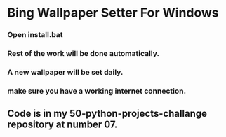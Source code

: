 # Bing Wallpaper Setter For Windows

### Open install.bat
### Rest of the work will be done automatically.
### A new wallpaper will be set daily.
### make sure you have a working internet connection.


## Code is in my 50-python-projects-challange repository at number 07.